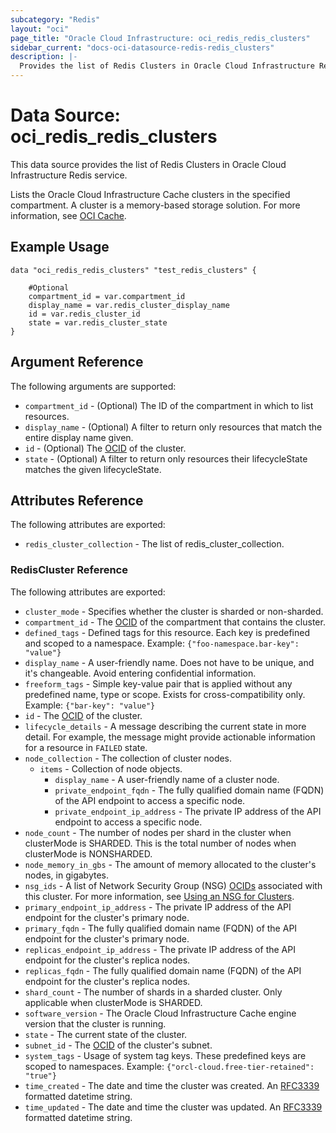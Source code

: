 ```yaml
---
subcategory: "Redis"
layout: "oci"
page_title: "Oracle Cloud Infrastructure: oci_redis_redis_clusters"
sidebar_current: "docs-oci-datasource-redis-redis_clusters"
description: |-
  Provides the list of Redis Clusters in Oracle Cloud Infrastructure Redis service
---
```


# Data Source: oci_redis_redis_clusters
This data source provides the list of Redis Clusters in Oracle Cloud Infrastructure Redis service.

Lists the Oracle Cloud Infrastructure Cache clusters in the specified compartment. A cluster is a memory-based storage solution. For more information, see [OCI Cache](https://docs.cloud.oracle.com/iaas/Content/ocicache/home.htm).


## Example Usage

```hcl
data "oci_redis_redis_clusters" "test_redis_clusters" {

	#Optional
	compartment_id = var.compartment_id
	display_name = var.redis_cluster_display_name
	id = var.redis_cluster_id
	state = var.redis_cluster_state
}
```

## Argument Reference

The following arguments are supported:

* `compartment_id` - (Optional) The ID of the compartment in which to list resources.
* `display_name` - (Optional) A filter to return only resources that match the entire display name given.
* `id` - (Optional) The [OCID](https://docs.cloud.oracle.com/iaas/Content/General/Concepts/identifiers.htm#Oracle) of the cluster.
* `state` - (Optional) A filter to return only resources their lifecycleState matches the given lifecycleState.


## Attributes Reference

The following attributes are exported:

* `redis_cluster_collection` - The list of redis_cluster_collection.

### RedisCluster Reference

The following attributes are exported:

* `cluster_mode` - Specifies whether the cluster is sharded or non-sharded.
* `compartment_id` - The [OCID](https://docs.cloud.oracle.com/iaas/Content/General/Concepts/identifiers.htm#Oracle) of the compartment that contains the cluster.
* `defined_tags` - Defined tags for this resource. Each key is predefined and scoped to a namespace. Example: `{"foo-namespace.bar-key": "value"}` 
* `display_name` - A user-friendly name. Does not have to be unique, and it's changeable. Avoid entering confidential information.
* `freeform_tags` - Simple key-value pair that is applied without any predefined name, type or scope. Exists for cross-compatibility only. Example: `{"bar-key": "value"}` 
* `id` - The [OCID](https://docs.cloud.oracle.com/iaas/Content/General/Concepts/identifiers.htm#Oracle) of the cluster.
* `lifecycle_details` - A message describing the current state in more detail. For example, the message might provide actionable information for a resource in `FAILED` state.
* `node_collection` - The collection of  cluster nodes.
	* `items` - Collection of node objects.
		* `display_name` - A user-friendly name of a cluster node.
		* `private_endpoint_fqdn` - The fully qualified domain name (FQDN) of the API endpoint to access a specific node.
		* `private_endpoint_ip_address` - The private IP address of the API endpoint to access a specific node.
* `node_count` - The number of nodes per shard in the cluster when clusterMode is SHARDED. This is the total number of nodes when clusterMode is NONSHARDED.
* `node_memory_in_gbs` - The amount of memory allocated to the cluster's nodes, in gigabytes.
* `nsg_ids` - A list of Network Security Group (NSG) [OCIDs](https://docs.cloud.oracle.com/iaas/Content/General/Concepts/identifiers.htm) associated with this cluster. For more information, see [Using an NSG for Clusters](https://docs.cloud.oracle.com/iaas/Content/ocicache/connecttocluster.htm#connecttocluster__networksecuritygroup). 
* `primary_endpoint_ip_address` - The private IP address of the API endpoint for the cluster's primary node.
* `primary_fqdn` - The fully qualified domain name (FQDN) of the API endpoint for the cluster's primary node.
* `replicas_endpoint_ip_address` - The private IP address of the API endpoint for the cluster's replica nodes.
* `replicas_fqdn` - The fully qualified domain name (FQDN) of the API endpoint for the cluster's replica nodes.
* `shard_count` - The number of shards in a sharded cluster. Only applicable when clusterMode is SHARDED.
* `software_version` - The Oracle Cloud Infrastructure Cache engine version that the cluster is running.
* `state` - The current state of the cluster.
* `subnet_id` - The [OCID](https://docs.cloud.oracle.com/iaas/Content/General/Concepts/identifiers.htm#Oracle) of the cluster's subnet.
* `system_tags` - Usage of system tag keys. These predefined keys are scoped to namespaces. Example: `{"orcl-cloud.free-tier-retained": "true"}` 
* `time_created` - The date and time the cluster was created. An [RFC3339](https://datatracker.ietf.org/doc/html/rfc3339) formatted datetime string.
* `time_updated` - The date and time the cluster was updated. An [RFC3339](https://datatracker.ietf.org/doc/html/rfc3339) formatted datetime string.

